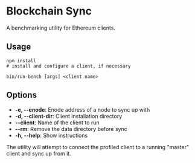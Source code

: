 # Blockchain Sync

A benchmarking utility for Ethereum clients.

## Usage

```
npm install
# install and configure a client, if necessary

bin/run-bench [args] <client name>
```

## Options

* **-e, --enode**:         Enode address of a node to sync up with 
* **-d, --client-dir**:    Client installation directory
* **--client**:            Name of the client to run
* **--rm**:                Remove the data directory before sync
* **-h, --help**:          Show instructions
            
            


The utility will attempt to connect the profiled client to a running "master" client and sync up from it.

